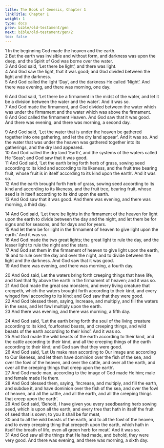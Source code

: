```yaml
---
title: The Book of Genesis, Chapter 1
linkTitle: Chapter 1
weight: 1
type: docs
prev: bible/old-testament/gen
next: bible/old-testament/gen/2
toc: false
---
```

<p>
  1 In the beginning God made the heaven and the earth.
  <br>2 But the earth was invisible and without form, and darkness was upon the deep,
  and the Spirit of God was borne over the water.
  <br>3 And God said, ‘Let there be light’, and there was light.
  <br>4 And God saw the light, that it was good; and God divided between the light
  and the darkness.
  <br>5 And God called the light ‘Day’, and the darkness He called ‘Night’. And
  there was evening, and there was morning, one day.
</p>
<p>
  6 And God said, ‘Let there be a firmament in the midst of the water, and let it
  be a division between the water and the water’. And it was so.
  <br>7 And God made the firmament, and God divided between the water which was
  under the firmament and the water which was above the firmament.
  <br>8 And God called the firmament Heaven. And
God saw that it was good. And there was evening, and there was morning, a second
day.
</p>
<p>
  9 And God said, ‘Let the water that is under the heaven be gathered together into
one gathering, and let the dry land appear’. And it was so. And the water that was
under the heaven was gathered together into its gatherings, and the dry land appeared.
  <br>10 And God called the dry land ‘Earth’, and the systems of the waters called He ‘Seas’;
and God saw that it was good.
  <br>11 And God said, ‘Let the earth bring forth herb of grass,
sowing seed according to its kind and according to its likeness, and the fruit tree
bearing fruit, whose fruit is in itself according to its kind upon the earth’. And it was
so.
  <br>12 And the earth brought forth herb of grass, sowing seed according to its kind and
according to its likeness, and the fruit tree, bearing fruit, whose seed is in itself
according to its kind upon the earth.
  <br>13 And God saw that it was good. And there was
evening, and there was morning, a third day.
</p>
<p>
  14 And God said, ‘Let there be lights in the firmament of the heaven for light upon
the earth to divide between the day and the night, and let them be for signs and for
seasons, and for days and for years.
  <br>15 And let them be for light in the firmament of
heaven to give light upon the earth.’ And it was so.
  <br>16 And God made the two great
lights; the great light to rule the day, and the lesser light to rule the night and the stars.
  <br>17 And God set them in the firmament of heaven to give light upon the earth,
  <br>18 and to rule over the day and over the night, and to divide between the light and the darkness.
And God saw that it was good.
  <br>19 And there was evening, and there was morning, a fourth day.
</p>
<p>
  20 And God said, Let the waters bring forth creeping things that have life, and
fowl that fly above the earth in the firmament of heaven; and it was so.
  <br>21 And God made the great sea monsters, and every living creature that creepeth, which the waters
brought forth according to their kind, and every winged fowl according to its kind; and
God saw that they were good.
  <br>22 And God blessed them, saying, Increase, and multiply,
and fill the waters in the seas, and let fowl multiply upon the earth.
  <br>23 And there was
evening, and there was morning, a fifth day.
</p>
<p>
  24 And God said, ‘Let the earth bring forth the soul of the living creature
according to its kind, four­footed beasts, and creeping things, and wild beasts of the
earth according to their kind’. And it was so.
  <br>25 And God made the wild beasts of the
earth according to their kind, and the cattle according to their kind, and all the creeping
things of the earth according to their kind; and God saw that they were good.
  <br>26 And God said, ‘Let Us make man according to Our image and according to Our likeness, and
let them have dominion over the fish of the sea, and over the fowl of the heaven, and
over the cattle, and over all the earth, and over all the creeping things that creep upon
the earth’.
  <br>27 And God made man, according to the image of God made He him; male
and female made He them.
  <br>28 And God blessed them, saying, ‘Increase, and multiply,
and fill the earth, and subdue it, and have dominion over the fish of the sea, and over
the fowl of heaven, and all the cattle, and all the earth, and all the creeping things that
creep upon the earth’.
  <br>29 And God said, ‘Behold, I have given you every seed­bearing
herb sowing seed, which is upon all the earth, and every tree that hath in itself the fruit
of seed that is sown; to you it shall be for meat,
  <br>30 and to all the wild beasts of the earth,
and to all the fowl of the heaven, and to every creeping thing that creepeth upon the
earth, which hath in itself the breath of life, even all green herb for meat’. And it was
so.
  <br>31 And God saw all the things that He had made, and behold, they were very good.
And there was evening, and there was morning, a sixth day.
</p>
